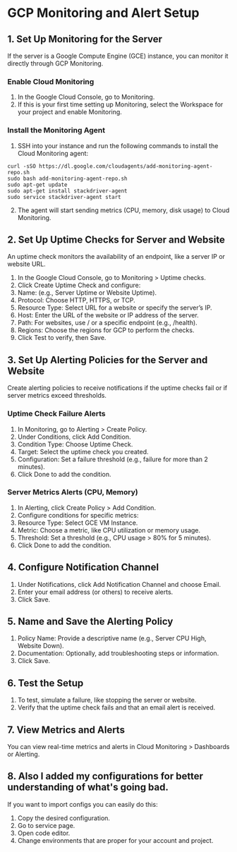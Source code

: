 # GCP Monitoring and Alert Setup
## 1. Set Up Monitoring for the Server
If the server is a Google Compute Engine (GCE) instance, you can monitor it directly through GCP Monitoring.

### Enable Cloud Monitoring
1. In the Google Cloud Console, go to Monitoring.
2. If this is your first time setting up Monitoring, select the Workspace for your project and enable Monitoring.
### Install the Monitoring Agent
1. SSH into your instance and run the following commands to install the Cloud Monitoring agent:
```
curl -sSO https://dl.google.com/cloudagents/add-monitoring-agent-repo.sh
sudo bash add-monitoring-agent-repo.sh
sudo apt-get update
sudo apt-get install stackdriver-agent
sudo service stackdriver-agent start
```
2. The agent will start sending metrics (CPU, memory, disk usage) to Cloud Monitoring.
## 2. Set Up Uptime Checks for Server and Website
An uptime check monitors the availability of an endpoint, like a server IP or website URL.

1. In the Google Cloud Console, go to Monitoring > Uptime checks.
2. Click Create Uptime Check and configure:
3. Name: (e.g., Server Uptime or Website Uptime).
4. Protocol: Choose HTTP, HTTPS, or TCP.
5. Resource Type: Select URL for a website or specify the server’s IP.
6. Host: Enter the URL of the website or IP address of the server.
7. Path: For websites, use / or a specific endpoint (e.g., /health).
8. Regions: Choose the regions for GCP to perform the checks.
9. Click Test to verify, then Save.
## 3. Set Up Alerting Policies for the Server and Website
Create alerting policies to receive notifications if the uptime checks fail or if server metrics exceed thresholds.

### Uptime Check Failure Alerts
1. In Monitoring, go to Alerting > Create Policy.
2. Under Conditions, click Add Condition.
3. Condition Type: Choose Uptime Check.
4. Target: Select the uptime check you created.
5. Configuration: Set a failure threshold (e.g., failure for more than 2 minutes).
6. Click Done to add the condition.
### Server Metrics Alerts (CPU, Memory)
1. In Alerting, click Create Policy > Add Condition.
2. Configure conditions for specific metrics:
3. Resource Type: Select GCE VM Instance.
4. Metric: Choose a metric, like CPU utilization or memory usage.
5. Threshold: Set a threshold (e.g., CPU usage > 80% for 5 minutes).
6. Click Done to add the condition.
## 4. Configure Notification Channel
1. Under Notifications, click Add Notification Channel and choose Email.
2. Enter your email address (or others) to receive alerts.
3. Click Save.
## 5. Name and Save the Alerting Policy
1. Policy Name: Provide a descriptive name (e.g., Server CPU High, Website Down).
2. Documentation: Optionally, add troubleshooting steps or information.
3. Click Save.
## 6. Test the Setup
1. To test, simulate a failure, like stopping the server or website.
2. Verify that the uptime check fails and that an email alert is received.
## 7. View Metrics and Alerts
You can view real-time metrics and alerts in Cloud Monitoring > Dashboards or Alerting.

## 8. Also I added my configurations for better understanding of what's going bad.
If you want to import configs you can easily do this:

1. Copy the desired configuration.
2. Go to service page.
3. Open code editor.
4. Change environments that are proper for your account and project.
